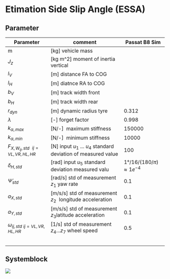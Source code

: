 # Etimation Side Slip Angle (ESSA)

## Parameter

| Parameter                               | comment                                                        | Passat B8 Sim                       |
| --------------------------------------- | -------------------------------------------------------------- | ----------------------------------- |
| m                                       | [kg] vehicle mass                                              |                                     |
| $J_z$                                   | [kg m^2] moment of inertia vertical                            |                                     |
| $l_V$                                   | [m] distance FA to COG                                         |                                     |
| $l_H$                                   | [m] diatnce RA to COG                                          |                                     |
| $b_V$                                   | [m] track width front                                          |                                     |
| $b_H$                                   | [m] track width rear                                           |                                     |
| $r_{dyn}$                               | [m] dynamic radius tyre                                        | 0.312                               |
| $\lambda$                               | [-] forget factor                                              | 0.998                               |
| $k_{\alpha,max}$                        | [N/-]  maximum stiffness                                       | 150000                              |
| $k_{\alpha,min}$                        | [N/-]  minimum stiffness                                       | 10000                               |
| $F_{X,W_{ij},std}$  $_{ij=VL,VR,HL,HR}$ | [N] input $u_1$ ... $u_4$ standard deviation of measured value | 100                                 |
| $\delta_{H,std}$                        | [rad] input $u_5$ standard deviation measured valu             | $1°/16/(180/\pi)$ $\approx 1e^{-4}$ |
| $\dot \Psi_{std}$                      | [rad/s] std of measurement $z_1$ yaw rate                      | 0.1                                 |
| $a_{X,std}$                             | [m/s/s] std of measurement $z_2$  longitude acceleration       | 0.1                                 |
| $a_{Y,std}$                             | [m/s/s] std of measurement $z_3$latitude acceleration          | 0.1                                 |
| $\omega_{ij,std}$ $_{ij=VL,VR,HL,HR}$   | [1/s] std of measurement $z_4...z_7$ wheel speed               | 0.5                                 |
|                                         |                                                                |                                     |
|                                         |                                                                |                                     |
|                                         |                                                                |                                     |
|                                         |                                                                |                                     |
|                                         |                                                                |                                     |

## Systemblock

![](C:\Users\tftbe1\AppData\Roaming\marktext\images\2022-01-24-09-24-30-image.png)
